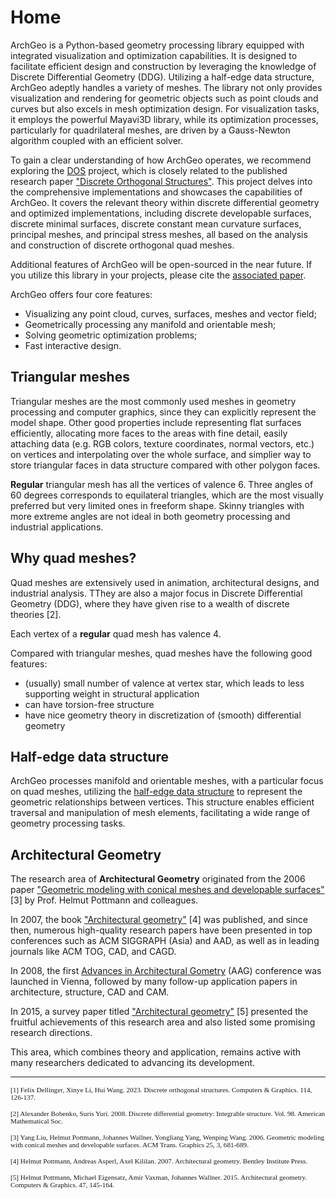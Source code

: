 # Home

ArchGeo is a Python-based geometry processing library equipped with integrated visualization and optimization capabilities. 
It is designed to facilitate efficient design and construction by leveraging the knowledge of Discrete Differential Geometry (DDG). 
Utilizing a half-edge data structure, ArchGeo adeptly handles a variety of meshes. The library not only provides visualization and rendering for geometric objects such as point clouds and curves but also excels in mesh optimization design. 
For visualization tasks, it employs the powerful Mayavi3D library, while its optimization processes, particularly for quadrilateral meshes, are driven by a Gauss-Newton algorithm coupled with an efficient solver.

To gain a clear understanding of how ArchGeo operates, we recommend exploring the [DOS](https://github.com/WWmore/DOS) project, which is closely related to the published research paper ["Discrete Orthogonal Structures"](https://doi.org/10.1016/j.cag.2023.05.024). This project delves into the comprehensive implementations and showcases the capabilities of ArchGeo. It covers the relevant theory within discrete differential geometry and optimized implementations, including discrete developable surfaces, discrete minimal surfaces, discrete constant mean curvature surfaces, principal meshes, and principal stress meshes, all based on the analysis and construction of discrete orthogonal quad meshes.

Additional features of ArchGeo will be open-sourced in the near future. If you utilize this library in your projects, please cite the [associated paper](https://doi.org/10.1016/j.cag.2023.05.024).


ArchGeo offers four core features:

* Visualizing any point cloud, curves, surfaces, meshes and vector field;
* Geometrically processing any manifold and orientable mesh;
* Solving geometric optimization problems;
* Fast interactive design.

## Triangular meshes
Triangular meshes are the most commonly used meshes in geometry processing and computer graphics, since they can explicitly represent the model shape.
Other good properties include representing flat surfaces efficiently, allocating more faces to the areas with fine detail, easily attaching data (e.g. RGB colors, texture coordinates, normal vectors, etc.) on vertices and interpolating over the whole surface, and simplier way to store triangular faces in data structure compared with other polygon faces. 

**Regular** triangular mesh has all the vertices of valence 6.
Three angles of 60 degrees corresponds to equilateral triangles, which are the most visually preferred but very limited ones in freeform shape. 
Skinny triangles with more extreme angles are not ideal in both geometry processing and industrial applications.

## Why quad meshes?
Quad meshes are extensively used in animation, architectural designs, and industrial analysis.
TThey are also a major focus in Discrete Differential Geometry (DDG), where they have given rise to a wealth of discrete theories [2].

Each vertex of a **regular** quad mesh has valence 4.

Compared with triangular meshes, quad meshes have the following good features:

* (usually) small number of valence at vertex star, which leads to less supporting weight in structural application
* can have torsion-free structure
* have nice geometry theory in discretization of (smooth) differential geometry

## Half-edge data structure
ArchGeo processes manifold and orientable meshes, with a particular focus on quad meshes, utilizing the [half-edge data structure](https://cs184.eecs.berkeley.edu/sp20/article/17/an-introduction-to-half-edge-dat) to represent the geometric relationships between vertices. This structure enables efficient traversal and manipulation of mesh elements, facilitating a wide range of geometry processing tasks.

## Architectural Geometry

The research area of **Architectural Geometry** originated from the 2006 paper ["Geometric modeling with conical meshes and developable surfaces"](https://doi.org/10.1145/1141911.1141941) [3] by Prof. Helmut Pottmann and colleagues. 

In 2007, the book ["Architectural geometry"](http://www.architecturalgeometry.at/) [4] was published, and since then, numerous high-quality research papers have been presented in top conferences such as ACM SIGGRAPH (Asia) and AAD, as well as in leading journals like ACM TOG, CAD, and CAGD.

In 2008, the first [Advances in Architectural Gometry](https://www.architecturalgeometry.org/aag08/) (AAG) conference was launched in Vienna, followed by many follow-up application papers in architecture, structure, CAD and CAM.

In 2015, a survey paper titled ["Architectural geometry"](https://doi.org/10.1016/j.cag.2014.11.002) [5] presented the fruitful achievements of this research area and also listed some promising research directions. 

This area, which combines theory and application, remains active with many researchers dedicated to advancing its development.


-----------------------------------------------------------


<span style="font-family:Papyrus; font-size:0.8em;">[1] Felix Dellinger, Xinye Li, Hui Wang. 2023. Discrete orthogonal structures. Computers & Graphics. 114, 126-137.</span>

<span style="font-family:Papyrus; font-size:0.8em;">[2] Alexander Bobenko, Suris Yuri. 2008. Discrete differential geometry: Integrable structure. Vol. 98. American Mathematical Soc.</span>

<span style="font-family:Papyrus; font-size:0.8em;">[3] Yang Liu, Helmut Pottmann, Johannes Wallner, Yongliang Yang, Wenping Wang. 2006. Geometric modeling with conical meshes and developable surfaces. ACM Trans. Graphics 25, 3, 681-689.</span>

<span style="font-family:Papyrus; font-size:0.8em;">[4] Helmut Pottmann, Andreas Asperl, Axel Kililan. 2007. Architectural geometry. Bentley Institute Press.</span>

<span style="font-family:Papyrus; font-size:0.8em;">[5] Helmut Pottmann, Michael Eigensatz, Amir Vaxman, Johannes Wallner. 2015. Architectural geometry. Computers & Graphics. 47, 145-164.</span>

<!-- [1] Yang Liu, Helmut Pottmann, Johannes Wallner, Yongliang Yang, Wenping Wang. 2006. Geometric modeling with conical meshes and developable surfaces. ACM Trans. Graphics 25, 3, 681--689.

[2] Helmut Pottmann, Andreas Asperl, Axel Kililan. 2007. Architectural geometry. Bentley Institute Press.

[3] Helmut Pottmann, Michael Eigensatz, Amir Vaxman, Johannes Wallner. 2015. Architectural geometry. Computers & Graphics. 47, 145--164. -->


